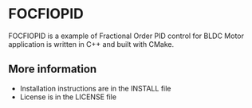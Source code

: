 # FOCFIOPID
FOCFIOPID is a example of Fractional Order PID control for BLDC Motor application is written in C++ and built with CMake.

## More information
- Installation instructions are in the INSTALL file
- License is in the LICENSE file
